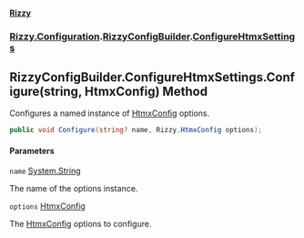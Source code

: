 #### [Rizzy](index 'index')
### [Rizzy.Configuration](Rizzy.Configuration 'Rizzy.Configuration').[RizzyConfigBuilder](Rizzy.Configuration.RizzyConfigBuilder 'Rizzy.Configuration.RizzyConfigBuilder').[ConfigureHtmxSettings](Rizzy.Configuration.RizzyConfigBuilder.ConfigureHtmxSettings 'Rizzy.Configuration.RizzyConfigBuilder.ConfigureHtmxSettings')

## RizzyConfigBuilder.ConfigureHtmxSettings.Configure(string, HtmxConfig) Method

Configures a named instance of [HtmxConfig](Rizzy.HtmxConfig 'Rizzy.HtmxConfig') options.

```csharp
public void Configure(string? name, Rizzy.HtmxConfig options);
```
#### Parameters

<a name='Rizzy.Configuration.RizzyConfigBuilder.ConfigureHtmxSettings.Configure(string,Rizzy.HtmxConfig).name'></a>

`name` [System.String](https://docs.microsoft.com/en-us/dotnet/api/System.String 'System.String')

The name of the options instance.

<a name='Rizzy.Configuration.RizzyConfigBuilder.ConfigureHtmxSettings.Configure(string,Rizzy.HtmxConfig).options'></a>

`options` [HtmxConfig](Rizzy.HtmxConfig 'Rizzy.HtmxConfig')

The [HtmxConfig](Rizzy.HtmxConfig 'Rizzy.HtmxConfig') options to configure.